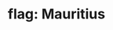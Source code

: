 ---
layout: smileys&emotion
title: "flag: Mauritius"
emoji: flag_mauritius
permalink: 🇲🇺.html
image: assets/img/3moji/flag_mauritius.png
---
